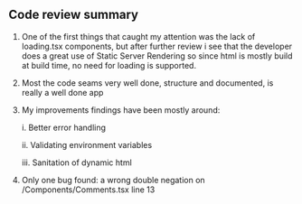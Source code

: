 ## Code review summary

1. One of the first things that caught my attention was the lack of loading.tsx components, but after further review i see that the developer does a great use of Static Server Rendering so since html is mostly build at build time, no need for loading is supported.

2. Most the code seams very well done, structure and documented, is really a well done app

3. My improvements findings have been mostly around:

   i. Better error handling

   ii. Validating environment variables

   iii. Sanitation of dynamic html

4. Only one bug found: a wrong double negation on /Components/Comments.tsx line 13
